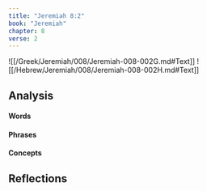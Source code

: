 ```yaml
---
title: "Jeremiah 8:2"
book: "Jeremiah"
chapter: 8
verse: 2
---
```

![[/Greek/Jeremiah/008/Jeremiah-008-002G.md#Text]]
![[/Hebrew/Jeremiah/008/Jeremiah-008-002H.md#Text]]

## Analysis

#### Words

#### Phrases

#### Concepts

## Reflections
